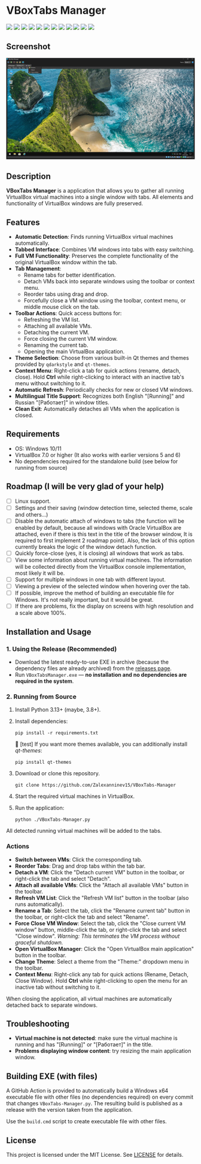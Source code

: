 # VBoxTabs Manager

[![](https://img.shields.io/badge/platform-Windows-informational)](https://github.com/Zalexanninev15/VBoxTabs-Manager)
[![](https://img.shields.io/badge/PySide6-6.9.0-6F56AE?logo=qt)](https://pypi.org/project/PySide6/)
[![](https://img.shields.io/badge/written_on-Python-%233776AB.svg?logo=python)](https://www.python.org/)
[![](https://img.shields.io/github/v/release/Zalexanninev15/VBoxTabs-Manager)](https://github.com/Zalexanninev15/VBoxTabs-Manager/releases/latest)
[![](https://img.shields.io/github/downloads/Zalexanninev15/VBoxTabs-Manager/total.svg)](https://github.com/Zalexanninev15/VBoxTabs-Manager/releases)
[![](https://img.shields.io/github/last-commit/Zalexanninev15/VBoxTabs-Manager)](https://github.com/Zalexanninev15/VBoxTabs-Manager/commits/main)
[![](https://img.shields.io/github/stars/Zalexanninev15/VBoxTabs-Manager.svg)](https://github.com/Zalexanninev15/VBoxTabs-Manager/stargazers)
[![](https://img.shields.io/github/forks/Zalexanninev15/VBoxTabs-Manager.svg)](https://github.com/Zalexanninev15/VBoxTabs-Manager/network/members)
[![](https://img.shields.io/github/issues/Zalexanninev15/VBoxTabs-Manager.svg)](https://github.com/Zalexanninev15/VBoxTabs-Manager/issues?q=is%3Aopen+is%3Aissue)
[![](https://img.shields.io/github/issues-closed/Zalexanninev15/VBoxTabs-Manager.svg)](https://github.com/Zalexanninev15/VBoxTabs-Manager/issues?q=is%3Aissue+is%3Aclosed)
[![](https://img.shields.io/badge/license-MIT-blue.svg)](LICENSE)
[![](https://img.shields.io/badge/Donate-FFDD00.svg?logo=buymeacoffee&logoColor=black)](https://z15.neocities.org/donate)

## Screenshot

![VBoxTabs Manager Screenshot](./Screenshot.png)

## Description

**VBoxTabs Manager** is a application that allows you to gather all running VirtualBox virtual machines into a single window with tabs. All elements and functionality of VirtualBox windows are fully preserved.

## Features

-   **Automatic Detection**: Finds running VirtualBox virtual machines automatically.
-   **Tabbed Interface**: Combines VM windows into tabs with easy switching.
-   **Full VM Functionality**: Preserves the complete functionality of the original VirtualBox window within the tab.
-   **Tab Management**:
    -   Rename tabs for better identification.
    -   Detach VMs back into separate windows using the toolbar or context menu.
    -   Reorder tabs using drag and drop.
    -   Forcefully close a VM window using the toolbar, context menu, or middle mouse click on the tab.
-   **Toolbar Actions**: Quick access buttons for:
    -   Refreshing the VM list.
    -   Attaching all available VMs.
    -   Detaching the current VM.
    -   Force closing the current VM window.
    -   Renaming the current tab.
    -   Opening the main VirtualBox application.
-   **Theme Selection**: Choose from various built-in Qt themes and themes provided by `qdarkstyle` and `qt-themes`.
-   **Context Menu**: Right-click a tab for quick actions (rename, detach, close). Hold **Ctrl** while right-clicking to interact with an inactive tab's menu without switching to it.
-   **Automatic Refresh**: Periodically checks for new or closed VM windows.
-   **Multilingual Title Support**: Recognizes both English "[Running]" and Russian "[Работает]" in window titles.
-   **Clean Exit**: Automatically detaches all VMs when the application is closed.

## Requirements

- OS: Windows 10/11
- VirtualBox 7.0 or higher (It also works with earlier versions 5 and 6)
- No dependencies required for the standalone build (see below for running from source)

## Roadmap (I will be very glad of your help)

- [ ] Linux support.
- [ ] Settings and their saving (window detection time, selected theme, scale and others...)
- [ ] Disable the automatic attach of windows to tabs (the function will be enabled by default, because all windows with Oracle VirtualBox are attached, even if there is this text in the title of the browser window, It is required to first implement 2 roadmap point). Also, the lack of this option currently breaks the logic of the window detach function.
- [ ] Quickly force-close (yes, it is closing) all windows that work as tabs.
- [ ] View some information about running virtual machines. The information will be collected directly from the VirtualBox console implementation, most likely it will be.
- [ ] Support for multiple windows in one tab with different layout.
- [ ] Viewing a preview of the selected window when hovering over the tab.
- [ ] If possible, improve the method of building an executable file for Windows. It's not really important, but it would be great.
- [ ] If there are problems, fix the display on screens with high resolution and a scale above 100%.

## Installation and Usage

### 1. Using the Release (Recommended)

- Download the latest ready-to-use EXE in archive (because the dependency files are already archived) from the [releases page](https://github.com/Zalexanninev15/VBoxTabs-Manager/releases/latest).
- Run `VBoxTabsManager.exe` — **no installation and no dependencies are required in the system**.

### 2. Running from Source

1. Install Python 3.13+ (maybe, 3.8+).
2. Install dependencies:

    ```shell
    pip install -r requirements.txt
    ```

    🌈 [test] If you want more themes available, you can additionally install *qt-themes*:

    ```shell
    pip install qt-themes
    ```

3. Download or clone this repository.

    ```shell
    git clone https://github.com/Zalexanninev15/VBoxTabs-Manager
    ```

4. Start the required virtual machines in VirtualBox.
5. Run the application:

    ```batch
    python ./VBoxTabs-Manager.py
    ```

All detected running virtual machines will be added to the tabs.

### Actions

-   **Switch between VMs**: Click the corresponding tab.
-   **Reorder Tabs**: Drag and drop tabs within the tab bar.
-   **Detach a VM**: Click the "Detach current VM" button in the toolbar, or right-click the tab and select "Detach".
-   **Attach all available VMs**: Click the "Attach all available VMs" button in the toolbar.
-   **Refresh VM List**: Click the "Refresh VM list" button in the toolbar (also runs automatically).
-   **Rename a Tab**: Select the tab, click the "Rename current tab" button in the toolbar, or right-click the tab and select "Rename".
-   **Force Close VM Window**: Select the tab, click the "Close current VM window" button, middle-click the tab, or right-click the tab and select "Close window". *Warning: This terminates the VM process without graceful shutdown.*
-   **Open VirtualBox Manager**: Click the "Open VirtualBox main application" button in the toolbar.
-   **Change Theme**: Select a theme from the "Theme:" dropdown menu in the toolbar.
-   **Context Menu**: Right-click any tab for quick actions (Rename, Detach, Close Window). Hold **Ctrl** while right-clicking to open the menu for an inactive tab without switching to it.

When closing the application, all virtual machines are automatically detached back to separate windows.

## Troubleshooting

- **Virtual machine is not detected**: make sure the virtual machine is running and has "[Running]" or "[Работает]" in the title.
- **Problems displaying window content**: try resizing the main application window.


## Building EXE (with files)

A GitHub Action is provided to automatically build a Windows x64 executable file with other files (no dependencies required) on every commit that changes `VBoxTabs-Manager.py`. The resulting build is published as a release with the version taken from the application.

Use the `build.cmd` script to create executable file with other files.

## License

This project is licensed under the MIT License. See [LICENSE](LICENSE) for details.
